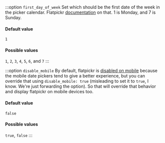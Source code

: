 :::option `first_day_of_week`
Set which should be the first date of the week in the picker calendar. Flatpickr [documentation](https://flatpickr.js.org/localization/) on that. 1 is Monday, and 7 is Sunday.

#### Default value

`1`

#### Possible values

`1`, `2`, `3`, `4`, `5`, `6`, and `7`
:::

:::option `disable_mobile`
By default, flatpickr is [disabled on mobile](https://flatpickr.js.org/mobile-support/) because the mobile date pickers tend to give a better experience, but you can override that using `disable_mobile: true` (misleading to set it to `true`, I know. We're just forwarding the option). So that will override that behavior and display flatpickr on mobile devices too.

#### Default value

`false`

#### Possible values

`true`, `false`
:::
